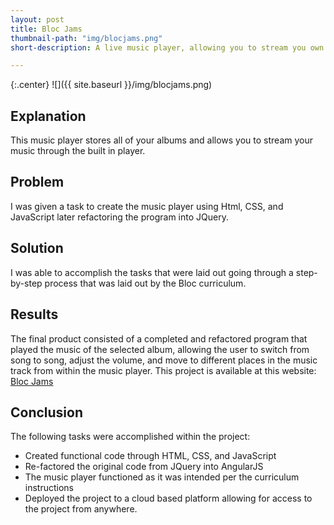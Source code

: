 ```yaml
---
layout: post
title: Bloc Jams
thumbnail-path: "img/blocjams.png"
short-description: A live music player, allowing you to stream you own music!

---
```


{:.center}
![]({{ site.baseurl }}/img/blocjams.png)

## Explanation

This music player stores all of your albums and allows you to stream your music through the built in player.

## Problem

I was given a task to create the music player using Html, CSS, and JavaScript later refactoring the program into JQuery.

## Solution

I was able to accomplish the tasks that were laid out going through a step-by-step process that was laid out by the Bloc curriculum.

## Results

The final product consisted of a completed and refactored program that played the music of the selected album, allowing the user to switch from song to song, adjust the volume, and move to different places in the music track from within the music player.
This project is available at this website: [Bloc Jams](http://david-bloc-jams-angular.herokuapp.com/)

## Conclusion

The following tasks were accomplished within the project:

* Created functional code through HTML, CSS, and JavaScript
* Re-factored the original code from JQuery into AngularJS
* The music player functioned as it was intended per the curriculum instructions
* Deployed the project to a cloud based platform allowing for access to the project from anywhere.

